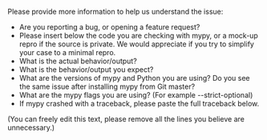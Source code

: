 Please provide more information to help us understand the issue:

* Are you reporting a bug, or opening a feature request?
* Please insert below the code you are checking with mypy,
  or a mock-up repro if the source is private. We would appreciate
  if you try to simplify your case to a minimal repro.
* What is the actual behavior/output?
* What is the behavior/output you expect?
* What are the versions of mypy and Python you are using?
  Do you see the same issue after installing mypy from Git master?
* What are the mypy flags you are using? (For example --strict-optional)
* If mypy crashed with a traceback, please paste
  the full traceback below.

(You can freely edit this text, please remove all the lines
you believe are unnecessary.)
